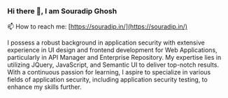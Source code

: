 ### Hi there 👋, I am Souradip Ghosh
📫 How to reach me: [https://souradip.in/](https://souradip.in/)

I possess a robust background in application security with extensive experience in UI design and frontend development for Web Applications, particularly in API Manager and Enterprise Repository. My expertise lies in utilizing JQuery, JavaScript, and Semantic UI to deliver top-notch results. With a continuous passion for learning, I aspire to specialize in various fields of application security, including application security testing, to enhance my skills further.



<!--
**souro1212/souro1212** is a ✨ _special_ ✨ repository because its `README.md` (this file) appears on your GitHub profile.

Here are some ideas to get you started:

- 🔭 I’m currently working on ...
- 🌱 I’m currently learning ...
- 👯 I’m looking to collaborate on ...
- 🤔 I’m looking for help with ...
- 💬 Ask me about ...
- 📫 How to reach me: ...
- 😄 Pronouns: ...
- ⚡ Fun fact: ...
-->
